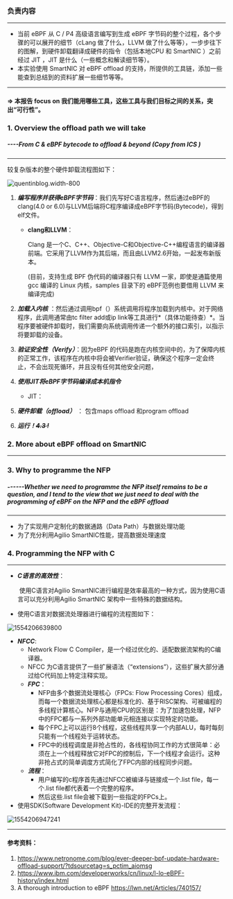 ### 负责内容

------

- 当前 eBPF 从 C / P4 高级语言编写到生成 eBPF 字节码的整个过程，各个步骤的可以展开的细节（cLang 做了什么，LLVM 做了什么等等），一步步往下的图解，到硬件卸载翻译成硬件的指令（包括本地CPU 和 SmartNIC ）之前经过 JIT ，JIT 是什么（一些概念和解读细节等）。
- 本实验使用 SmartNIC 对 eBPF offload 的支持，所提供的工具链，添加一些能查到总结到的资料扩展一些细节等等。

------

#### => 本报告 focus on 我们能用哪些工具，这些工具与我们目标之间的关系，突出“可行性”。



### 1. Overview the offload path we will take

##### ----From C & eBPF bytecode to offload & beyond (Copy from ICS )

------

较复杂版本的整个硬件卸载流程图如下：

![quentinblog.width-800](./image/quentinblog.width-800.png)

1. ***编写程序并获得eBPF字节码***：我们先写好C语言程序，然后通过eBPF的clang(4.0 or 6.0)与LLVM后端将C程序编译成eBPF字节码(Bytecode)，得到elf文件。

   - **clang和LLVM**：

     Clang 是一个C、C++、Objective-C和Objective-C++编程语言的编译器前端。它采用了LLVM作为其后端，而且由LLVM2.6开始，一起发布新版本。

     (目前，支持生成 BPF 伪代码的编译器只有 LLVM 一家，即使是通篇使用 gcc 编译的 Linux 内核，samples 目录下的 eBPF范例也要借用 LLVM 来编译完成)

     

2. ***加载入内核*** ：然后通过调用bpf（）系统调用将程序加载到内核中。对于网络程序，此调用通常由tc filter add或ip link等工具进行*（具体功能待查）*。当程序要被硬件卸载时，我们需要向系统调用传递一个额外的接口索引，以指示将要卸载的设备。

3. ***验证安全性（Verify）***：因为eBPF 的代码是跑在内核空间中的，为了保障内核的正常工作，该程序在内核中将会被Verifier验证，确保这个程序一定会终止，不会出现死循环，并且没有任何其他安全问题，

4. ***使用JIT将eBPF字节码编译成本机指令*** 

   - JIT：

     

5. ***硬件卸载（offload）*** ： 包含maps offload 和program offload

6. ***运行！~~4.3 !~~***

 

### 2. More about eBPF offload on SmartNIC

------





### 3. Why to programme the NFP

##### ------Whether we need to programme the NFP itself remains to be a question, and I tend to the view that  we just need to deal with the programming of eBPF on the NFP and the eBPF offload

------

- 为了实现用户定制化的数据通路（Data Path）与数据处理功能
- 为了充分利用Agilio SmartNIC性能，提高数据处理速度

### 4. Programming the NFP with C

------

- ***C语言的高效性***：

  ​     使用C语言对Agilio SmartNIC进行编程是效率最高的一种方式，因为使用C语言可以充分利用Agilio SmartNIC 架构中一些特殊的数据结构。

- 使用C语言对数据流处理器进行编程的流程图如下：

![1554206639800](./image/1554206639800.png)



- ***NFCC***:  
  - Network Flow C Compiler，是一个经过优化的、适配数据流架构的C编译器。
  - NFCC 为C语言提供了一些扩展语法（“extensions”），这些扩展大部分通过给C代码加上特定注释实现。
  - ***FPC***：
    - NFP由多个数据流处理核心（FPCs: Flow Processing Cores）组成，而每一个数据流处理核心都是标准化的、基于RISC架构、可被编程的多线程计算核心。NFP与通用CPU的区别是：为了加速包处理，NFP中的FPC都与一系列外部功能单元相连接以实现特定的功能。
    - 每个FPC上可以运行8个线程，这些线程共享一个内部ALU，每时每刻只能有一个线程处于运转状态。
    - FPC中的线程调度是非抢占性的，各线程协同工作的方式很简单：必须在上一个线程释放它对FPC的控制后，下一个线程才会运行。这种非抢占式的简单调度方式简化了FPC内部的线程同步问题。
  - ***流程***：
    - 用户编写的c程序首先通过NFCC被编译与链接成一个.list file，每一个.list file都代表着一个完整的程序。
    - 然后这些.list file会被下载到一些指定的FPCs上。
- 使用SDK(Software Development Kit)-IDE的完整开发流程：

![1554206947241](./image/1554206947241.png)



------

#### 参考资料：

1. <https://www.netronome.com/blog/ever-deeper-bpf-update-hardware-offload-support/?tdsourcetag=s_pctim_aiomsg>
2. <https://www.ibm.com/developerworks/cn/linux/l-lo-eBPF-history/index.html>
3. A thorough introduction to eBPF <https://lwn.net/Articles/740157/>

